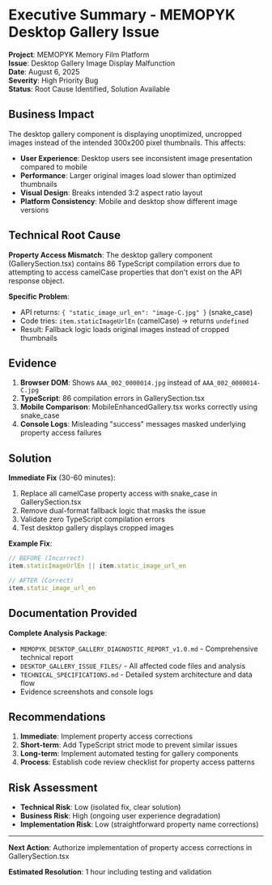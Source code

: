 # Executive Summary - MEMOPYK Desktop Gallery Issue

**Project**: MEMOPYK Memory Film Platform  
**Issue**: Desktop Gallery Image Display Malfunction  
**Date**: August 6, 2025  
**Severity**: High Priority Bug  
**Status**: Root Cause Identified, Solution Available  

## Business Impact

The desktop gallery component is displaying unoptimized, uncropped images instead of the intended 300x200 pixel thumbnails. This affects:

- **User Experience**: Desktop users see inconsistent image presentation compared to mobile
- **Performance**: Larger original images load slower than optimized thumbnails  
- **Visual Design**: Breaks intended 3:2 aspect ratio layout
- **Platform Consistency**: Mobile and desktop show different image versions

## Technical Root Cause

**Property Access Mismatch**: The desktop gallery component (GallerySection.tsx) contains 86 TypeScript compilation errors due to attempting to access camelCase properties that don't exist on the API response object.

**Specific Problem**:
- API returns: `{ "static_image_url_en": "image-C.jpg" }` (snake_case)
- Code tries: `item.staticImageUrlEn` (camelCase) → returns `undefined`
- Result: Fallback logic loads original images instead of cropped thumbnails

## Evidence

1. **Browser DOM**: Shows `AAA_002_0000014.jpg` instead of `AAA_002_0000014-C.jpg`
2. **TypeScript**: 86 compilation errors in GallerySection.tsx
3. **Mobile Comparison**: MobileEnhancedGallery.tsx works correctly using snake_case
4. **Console Logs**: Misleading "success" messages masked underlying property access failures

## Solution

**Immediate Fix** (30-60 minutes):
1. Replace all camelCase property access with snake_case in GallerySection.tsx
2. Remove dual-format fallback logic that masks the issue
3. Validate zero TypeScript compilation errors
4. Test desktop gallery displays cropped images

**Example Fix**:
```typescript
// BEFORE (Incorrect)
item.staticImageUrlEn || item.static_image_url_en

// AFTER (Correct)  
item.static_image_url_en
```

## Documentation Provided

**Complete Analysis Package**:
- `MEMOPYK_DESKTOP_GALLERY_DIAGNOSTIC_REPORT_v1.0.md` - Comprehensive technical report
- `DESKTOP_GALLERY_ISSUE_FILES/` - All affected code files and analysis
- `TECHNICAL_SPECIFICATIONS.md` - Detailed system architecture and data flow
- Evidence screenshots and console logs

## Recommendations

1. **Immediate**: Implement property access corrections
2. **Short-term**: Add TypeScript strict mode to prevent similar issues
3. **Long-term**: Implement automated testing for gallery components
4. **Process**: Establish code review checklist for property access patterns

## Risk Assessment

- **Technical Risk**: Low (isolated fix, clear solution)
- **Business Risk**: High (ongoing user experience degradation)
- **Implementation Risk**: Low (straightforward property name corrections)

---

**Next Action**: Authorize implementation of property access corrections in GallerySection.tsx

**Estimated Resolution**: 1 hour including testing and validation